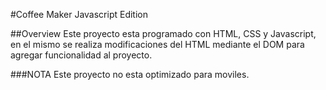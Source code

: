 #Coffee Maker Javascript Edition

##Overview
Este proyecto esta programado con HTML, CSS y Javascript, en el mismo se realiza modificaciones del HTML mediante el DOM para agregar funcionalidad al proyecto.

###NOTA
Este proyecto no esta optimizado para moviles.
